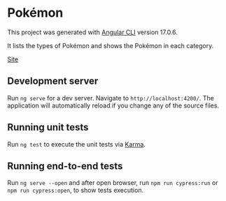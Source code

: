 # Pokémon

This project was generated with [Angular CLI](https://github.com/angular/angular-cli) version 17.0.6.

It lists the types of Pokémon and shows the Pokémon in each category.

[Site](https://main--desafio-front-end-angular.netlify.app/pokemon-list)

## Development server

Run `ng serve` for a dev server. Navigate to `http://localhost:4200/`. The application will automatically reload if you change any of the source files.

## Running unit tests

Run `ng test` to execute the unit tests via [Karma](https://karma-runner.github.io).

## Running end-to-end tests

Run `ng serve --open` and after open browser, run `npm run cypress:run` or `npm run cypress:open`, to show tests execution.

